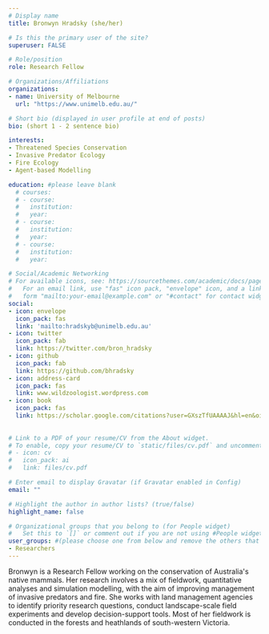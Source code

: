 ```yaml
---
# Display name
title: Bronwyn Hradsky (she/her)

# Is this the primary user of the site?
superuser: FALSE

# Role/position
role: Research Fellow

# Organizations/Affiliations
organizations:
- name: University of Melbourne
  url: "https://www.unimelb.edu.au/"

# Short bio (displayed in user profile at end of posts)
bio: (short 1 - 2 sentence bio)

interests:
- Threatened Species Conservation
- Invasive Predator Ecology
- Fire Ecology
- Agent-based Modelling

education: #please leave blank
  # courses:
  # - course:
  #   institution:
  #   year:
  # - course:
  #   institution:
  #   year:
  # - course:
  #   institution:
  #   year:

# Social/Academic Networking
# For available icons, see: https://sourcethemes.com/academic/docs/page-builder/#icons
#   For an email link, use "fas" icon pack, "envelope" icon, and a link in the
#   form "mailto:your-email@example.com" or "#contact" for contact widget.
social:
- icon: envelope
  icon_pack: fas
  link: 'mailto:hradskyb@unimelb.edu.au'
- icon: twitter
  icon_pack: fab
  link: https://twitter.com/bron_hradsky
- icon: github
  icon_pack: fab
  link: https://github.com/bhradsky
- icon: address-card
  icon_pack: fas
  link: www.wildzoologist.wordpress.com
- icon: book
  icon_pack: fas
  link: https://scholar.google.com/citations?user=GXszTfUAAAAJ&hl=en&oi=ao
    
  
# Link to a PDF of your resume/CV from the About widget.
# To enable, copy your resume/CV to `static/files/cv.pdf` and uncomment the lines below.
# - icon: cv
#   icon_pack: ai
#   link: files/cv.pdf

# Enter email to display Gravatar (if Gravatar enabled in Config)
email: ""

# Highlight the author in author lists? (true/false)
highlight_name: false

# Organizational groups that you belong to (for People widget)
#   Set this to `[]` or comment out if you are not using #People widget.
user_groups: #(please choose one from below and remove the others that aren't needed)
- Researchers
---
```



Bronwyn is a Research Fellow working on the conservation of Australia's native mammals.  Her research involves a mix of fieldwork, quantitative analyses and simulation modelling, with the aim of improving management of invasive predators and fire. She works with land management agencies to identify priority research questions, conduct landscape-scale field experiments and develop decision-support tools. Most of her fieldwork is conducted in the forests and heathlands of south-western Victoria. 